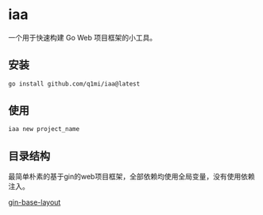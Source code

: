 # iaa 

一个用于快速构建 Go Web 项目框架的小工具。

## 安装

```bash
go install github.com/q1mi/iaa@latest
```

## 使用
```bash
iaa new project_name
```

## 目录结构

最简单朴素的基于gin的web项目框架，全部依赖均使用全局变量，没有使用依赖注入。

[gin-base-layout](http://github.com/q1mi/gin-base-layout)

